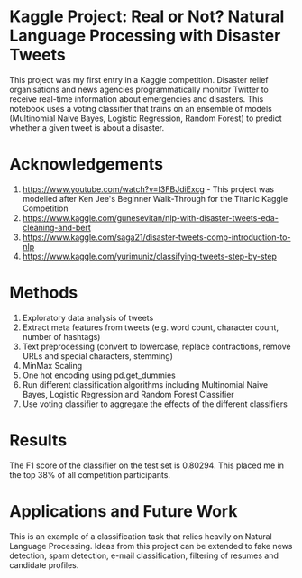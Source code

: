 # Kaggle Project: Real or Not? Natural Language Processing with Disaster Tweets

This project was my first entry in a Kaggle competition. Disaster relief organisations and news agencies programmatically monitor Twitter to receive real-time information about emergencies and disasters. This notebook uses a voting classifier that trains on an ensemble of models (Multinomial Naive Bayes, Logistic Regression, Random Forest) to predict whether a given tweet is about a disaster. 

# Acknowledgements
1) https://www.youtube.com/watch?v=I3FBJdiExcg - This project was modelled after Ken Jee's Beginner Walk-Through for the Titanic Kaggle Competition
2) https://www.kaggle.com/gunesevitan/nlp-with-disaster-tweets-eda-cleaning-and-bert
3) https://www.kaggle.com/saga21/disaster-tweets-comp-introduction-to-nlp
4) https://www.kaggle.com/yurimuniz/classifying-tweets-step-by-step

# Methods
1) Exploratory data analysis of tweets
2) Extract meta features from tweets (e.g. word count, character count, number of hashtags)
3) Text preprocessing (convert to lowercase, replace contractions, remove URLs and special characters, stemming)
4) MinMax Scaling
5) One hot encoding using pd.get_dummies
6) Run different classification algorithms including Multinomial Naive Bayes, Logistic Regression and Random Forest Classifier
7) Use voting classifier to aggregate the effects of the different classifiers

# Results
The F1 score of the classifier on the test set is 0.80294. This placed me in the top 38% of all competition participants.

# Applications and Future Work
This is an example of a classification task that relies heavily on Natural Language Processing. Ideas from this project can be extended to fake news detection, spam detection, e-mail classification, filtering of resumes and candidate profiles.
